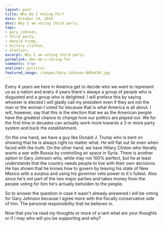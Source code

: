 ```yaml
---
layout: post
title: Who Am I Voting For?
date: October 24, 2016
desc: Why I am voting third party.
tags:
- gary johnson,
- third party,
- donald trump,
- hillary clinton,
- election,
excerpt: Why I am voting third party.
permalink: who-am-i-voting-for
comments: true
oneliner: politics.
featured_image: /images/Gary-Johnson-800x430.jpg
---
```

Every 4 years we here in America get to decide who we want to represent us as a nation and every 4 years there's always a group of people who is disgusted and a group who is delighted. I will preface this by saying whoever is elected I will gladly call my president even if they are not the man or the woman I voted for because that is what America is all about. I will, however, say that this is the election that we as the American people have the greatest chance to change how our politics are played out. We for the first time in decades can actually work more towards a 3 or more party system and buck the establishment.

On the one hand, we have a guy like Donald J. Trump who is bent on showing that he is always right no matter what. He will flat out lie even when faced with the truth. On the other hand, we have Hillary Clinton who literally wants a war with Russia by controlling air space in Syria. There is another option in Gary Johnson who, while may not 100% perfect, but he at least understands that the country needs people to live with their own decisions. He has shown that he knows how to govern by leaving his state of New Mexico with a surplus and using his governor veto power to it's fullest. Also since he's not part of the two major parties and takes money from the people voting for him he's actually beholden to the people.

So to answer the question in case it wasn't already answered I will be voting for Gary Johnson because I agree more with the fiscally conservative side of him. The personal responsibility that he believes in.

Now that you've read my thoughts or more of a rant what are your thoughts or if I may who will you be supporting and why?
